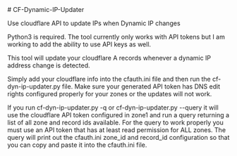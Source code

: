 <meta name="google-site-verification" content="lMZa9jgPf1qCN63zH2dgLit8pIng3ay_tWFRDvPo0r8" />
# CF-Dynamic-IP-Updater

Use cloudflare API to update IPs when Dynamic IP changes

Python3 is required.  The tool currently only works with API tokens but I am working to add the ability to use API keys as well.

This tool will update your cloudflare A records whenever a dynamic IP address change is detected.

Simply add your cloudflare info into the cfauth.ini file and then run the cf-dyn-ip-updater.py file.  Make sure your generated API token has DNS edit rights configured properly for your zones or the updates will not work.

If you run cf-dyn-ip-updater.py -q or cf-dyn-ip-updater.py --query it will use the cloudflare API token configured in zone1 and run a query returning a list of all zone and record ids available.  For the query to work properly you must use an API token that has at least read permission for ALL zones.  The query will print out the cfauth.ini zone_id and record_id configuration so that you can copy and paste it into the cfauth.ini file.
